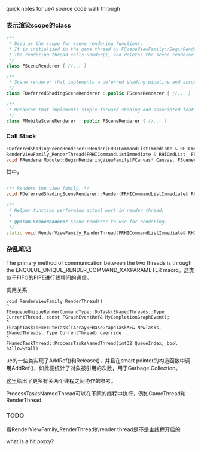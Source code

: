 quick notes for ue4 source code walk through

### 表示渲染scope的class
```cpp
/**
 * Used as the scope for scene rendering functions.
 * It is initialized in the game thread by FSceneViewFamily::BeginRender, and then passed to the rendering thread.
 * The rendering thread calls Render(), and deletes the scene renderer when it returns.
 */
class FSceneRenderer { //... }

/**
 * Scene renderer that implements a deferred shading pipeline and associated features.
 */
class FDeferredShadingSceneRenderer : public FSceneRenderer { //... }

/**
 * Renderer that implements simple forward shading and associated features.
 */
class FMobileSceneRenderer : public FSceneRenderer { //... }
```



### Call Stack
```cpp
FDeferredShadingSceneRenderer::Render(FRHICommandListImmediate & RHICmdList);
RenderViewFamily_RenderThread(FRHICommandListImmediate & RHICmdList, FSceneRenderer * SceneRenderer);
void FRendererModule::BeginRenderingViewFamily(FCanvas* Canvas, FSceneViewFamily* ViewFamily)；
```

其中，
```cpp

/** Renders the view family. */
void FDeferredShadingSceneRenderer::Render(FRHICommandListImmediate& RHICmdList) { //... }

/**
 * Helper function performing actual work in render thread.
 *
 * @param SceneRenderer	Scene renderer to use for rendering.
 */
static void RenderViewFamily_RenderThread(FRHICommandListImmediate& RHICmdList, FSceneRenderer* SceneRenderer) { //... }
```
### 杂乱笔记

The primary method of communication between the two threads is through the ENQUEUE_UNIQUE_RENDER_COMMAND_XXXPARAMETER macro。这类似于FIFO的PIPE进行线程间的通信。

调用关系
```
void RenderViewFamily_RenderThread()
^
TEnqueueUniqueRenderCommandType::DoTask(ENamedThreads::Type CurrentThread, const FGraphEventRef& MyCompletionGraphEvent);
^
TGraphTask::ExecuteTask(TArray<FBaseGraphTask*>& NewTasks, ENamedThreads::Type CurrentThread) override
^
FNamedTaskThread::ProcessTasksNamedThread(int32 QueueIndex, bool bAllowStall)
```

ue的一些类实现了AddRef()和Release()，并且在smart pointer的构造函数中调用AddRef()，如此便统计了对象被引用的次数，用于Garbage Collection。

[这里](https://docs.unrealengine.com/en-US/Programming/Rendering/ThreadedRendering/index.html)给出了更多有关两个线程之间协作的参考。

ProcessTasksNamedThread可以在不同的线程中执行，例如GameThread和RenderThread

### TODO
看RenderViewFamily_RenderThread的render thread是不是主线程开启的

what is a hit proxy?


